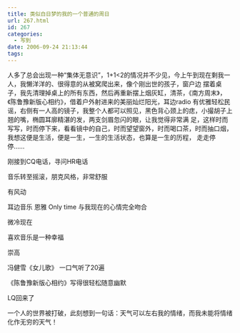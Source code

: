 ```yaml
---
title: 类似白日梦的我的一个普通的周日
url: 267.html
id: 267
categories:
  - 写到
date: 2006-09-24 21:13:44
tags:
---
```


人多了总会出现一种“集体无意识”，1+1<2的情况并不少见，今上午到现在剩我一人，我懒洋洋的、很得意的从被窝爬出来，像个刚出世的孩子，窗户边 摆着桌子，我先清理掉桌上的所有东西，然后再重新摆上烟灰缸，清茶，《南方周末》，《陈鲁豫新版心相约》，借着户外射进来的美丽灿烂阳光，耳边radio 有优雅轻松民谣，右侧有一人高的镜子，我整个人都可以照见，黑色背心颈上的痣，小撮胡子上翘的嘴，椭圆耳廓精湛的发，两支剑眉忽闪的眼，让我觉得非常满 足，这样时而写写，时而停下来，看看镜中的自己，时而望望窗外，时而喝口茶，时而抽口烟，我想这便是生活，便是一生，一生的生活状态，也算是一生的历程， 走走停停……  
  
刚接到CQ电话，寻问HR电话  
  
音乐转至摇滚，朋克风格，非常舒服  
  
有风动  
  
耳边音乐 恩雅 Only time 与我现在的心情完全吻合  
  
微冷现在  
  
  
喜欢音乐是一种幸福  
  
崇高  
  
冯健雪《女儿歌》 一口气听了20遍  
  
《陈鲁豫新版心相约》写得很轻松随意幽默  
  
LQ回来了  
  
  
一个人的世界被打破，此刻想到一句话：天气可以左右我的情绪，而我未能将情绪化作无穷的天气！